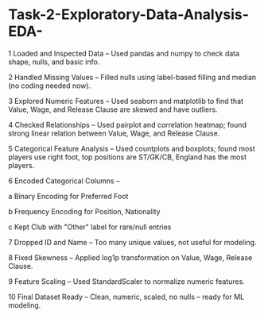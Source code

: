 # Task-2-Exploratory-Data-Analysis-EDA-

1 Loaded and Inspected Data – Used pandas and numpy to check data shape, nulls, and basic info.

2 Handled Missing Values – Filled nulls using label-based filling and median (no coding needed now).

3 Explored Numeric Features – Used seaborn and matplotlib to find that Value, Wage, and Release Clause are skewed and have outliers.

4 Checked Relationships – Used pairplot and correlation heatmap; found strong linear relation between Value, Wage, and Release Clause.

5 Categorical Feature Analysis – Used countplots and boxplots; found most players use right foot, top positions are ST/GK/CB, England has the most players.

6 Encoded Categorical Columns –

a Binary Encoding for Preferred Foot

b Frequency Encoding for Position, Nationality

c Kept Club with "Other" label for rare/null entries

7 Dropped ID and Name – Too many unique values, not useful for modeling.

8 Fixed Skewness – Applied log1p transformation on Value, Wage, Release Clause.

9 Feature Scaling – Used StandardScaler to normalize numeric features.

10 Final Dataset Ready – Clean, numeric, scaled, no nulls – ready for ML modeling.
